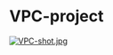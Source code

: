 # VPC-project



[![VPC-shot.jpg](https://i.postimg.cc/TPnY3pk7/VPC-shot.jpg)](https://postimg.cc/SXNpZNbC)
